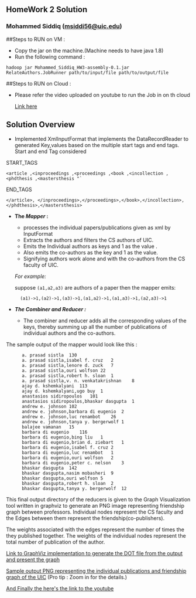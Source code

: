 ## HomeWork 2 Solution
### Mohammed Siddiq (msiddi56@uic.edu)


##Steps to RUN on VM :

- Copy the jar on the machine.(Machine needs to have java 1.8)
- Run the following command :

```
hadoop jar Mohammed_Siddiq_HW3-assembly-0.1.jar RelateAuthors.JobRunner path/to/input/file path/to/output/file
```

##Steps to RUN on Cloud :

- Please refer the video uploaded on youtube to run the Job in on th cloud
 
    [Link here](https://youtu.be/wea0r-EPSrY)



## Solution Overview

- Implemented XmlInputFormat that implements the DataRecordReader to generated Key,values based on the multiple start tags and end tags. Start and end Tag considered 

START_TAGS 

```
<article ,<inproceedings ,<proceedings ,<book ,<incollection ,<phdthesis ,<mastersthesis "`
```
END_TAGS 

```
</article>, </inproceedings>,</proceedings>,</book>,</incollection>,</phdthesis>,</mastersthesis>
```

- **The _Mapper_ :**
  -  processes the individual papers/publications given as xml by InputFormat 
  - Extracts the authors and filters the CS authors of UIC.
  - Emits the Individual authors as keys and 1 as the value .
  - Also emits the co-authors as the key and 1 as the value.
  - Signifying authors work alone and with the co-authors from the CS faculty of UIC.
  
  _For example:_
  
  suppose `(a1,a2,a3)` are authors of a paper then the mapper emits:
    
        (a1)->1,(a2)->1,(a3)->1,(a1,a2)->1,(a1,a3)->1,(a2,a3)->1
    
- **_The Combiner and Reducer :_** 
    
    - The combiner and reducer adds all the corresponding values of the keys, thereby summing up all the number of publications of individual authors and the co-authors.
    
The sample output of the mapper would look like this :
    
       
          a. prasad sistla	130
          a. prasad sistla,isabel f. cruz	2
          a. prasad sistla,lenore d. zuck	7
          a. prasad sistla,ouri wolfson	22
          a. prasad sistla,robert h. sloan	1
          a. prasad sistla,v. n. venkatakrishnan	8
          ajay d. kshemkalyani	113
          ajay d. kshemkalyani,ugo buy	1
          anastasios sidiropoulos	101
          anastasios sidiropoulos,bhaskar dasgupta	1
          andrew e. johnson	102
          andrew e. johnson,barbara di eugenio	2
          andrew e. johnson,luc renambot	26
          andrew e. johnson,tanya y. bergerwolf	1
          balajee vamanan	15
          barbara di eugenio	116
          barbara di eugenio,bing liu	1
          barbara di eugenio,brian d. ziebart	1
          barbara di eugenio,isabel f. cruz	2
          barbara di eugenio,luc renambot	1
          barbara di eugenio,ouri wolfson	2
          barbara di eugenio,peter c. nelson	3
          bhaskar dasgupta	142
          bhaskar dasgupta,nasim mobasheri	9
          bhaskar dasgupta,ouri wolfson	5
          bhaskar dasgupta,robert h. sloan	2
          bhaskar dasgupta,tanya y. bergerwolf	12
     
     
     

This final output directory of the reducers is given to the Graph Visualization tool written in graphviz to generate an PNG image representing friendship graph between professors. Individual nodes represent the CS faculty and the Edges between them represent the friendship(co-publishers).

The weights associated with the edges represent the number of times the they published together. The weights of the individual nodes represent the total number of publication of the author.

 [Link to GraphViz implementation to generate the DOT file from the output and present the graph](https://bitbucket.org/Iam_MohammedSiddiq/mohammed_siddiq_hw2_graphviz/src/master/)
 
 
 [Sample output PNG representing the individual publications and friendship graph of the UIC](https://drive.google.com/file/d/10s2qEnf3xRBm78Q2qkmKgWktAP9KrC2K/view?usp=sharing) 
 (Pro tip : Zoom in for the details.)
 

 
 [And Finally the here's the link to the youtube](https://youtu.be/wea0r-EPSrY)
 
 

